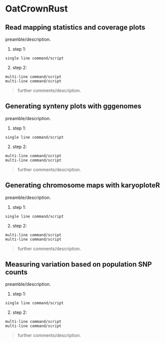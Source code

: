 # OatCrownRust

## Read mapping statistics and coverage plots

preamble/description.

1. step 1:

`single line command/script`

2. step 2:
```
multi-line command/script
multi-line command/script
```
>further comments/description.

## Generating synteny plots with gggenomes

preamble/description.

1. step 1:

`single line command/script`

2. step 2:
```
multi-line command/script
multi-line command/script
```
>further comments/description.

## Generating chromosome maps with karyoploteR

preamble/description.

1. step 1:

`single line command/script`

2. step 2:
```
multi-line command/script
multi-line command/script
```
>further comments/description.

## Measuring variation based on population SNP counts

preamble/description.

1. step 1:

`single line command/script`

2. step 2:
```
multi-line command/script
multi-line command/script
```
>further comments/description.
